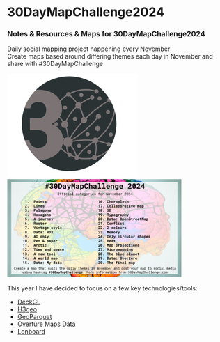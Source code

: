 # 30DayMapChallenge2024
### Notes & Resources & Maps for 30DayMapChallenge2024
Daily social mapping project happening every November   
Create maps based around differing themes each day in November and share with #30DayMapChallenge   

<p float="left">
  <img src="images/30DayMap2024.png" width="300">
  &nbsp&nbsp&nbsp&nbsp&nbsp&nbsp&nbsp&nbsp
  <img src="images/30dmc_2024.png" width="400">
</p>

This year I have decided to focus on a few key technologies/tools:
- [DeckGL](https://deck.gl/)
- [H3geo](https://h3geo.org/)
- [GeoParquet](https://geoparquet.org/)
- [Overture Maps Data](https://overturemaps.org/)
- [Lonboard](https://github.com/developmentseed/lonboard)
